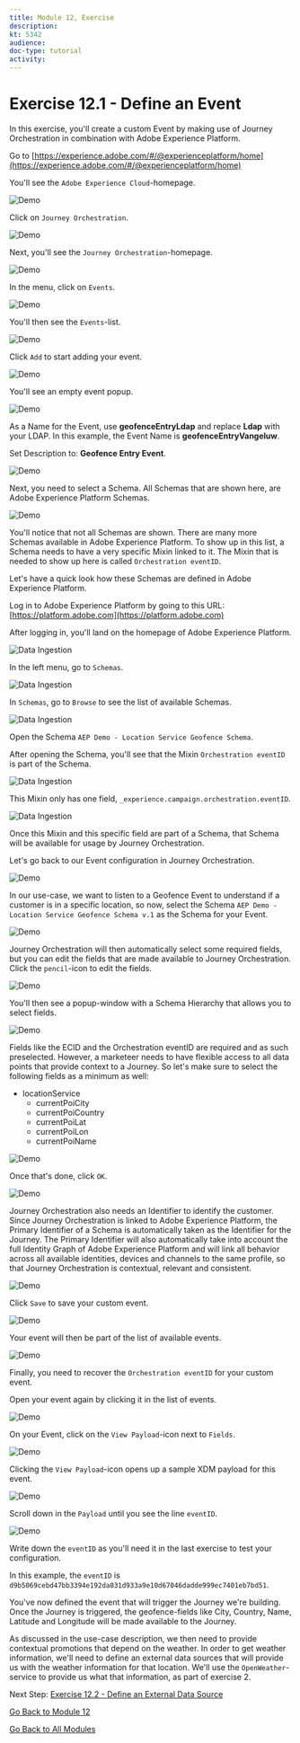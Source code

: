```yaml
---
title: Module 12, Exercise
description: 
kt: 5342
audience: 
doc-type: tutorial
activity: 
---
```


# Exercise 12.1 - Define an Event

In this exercise, you'll create a custom Event by making use of Journey Orchestration in combination with Adobe Experience Platform.

Go to [https://experience.adobe.com/#/@experienceplatform/home](https://experience.adobe.com/#/@experienceplatform/home)

You'll see the ``Adobe Experience Cloud``-homepage.

![Demo](./images/aec.png)

Click on ``Journey Orchestration``.

![Demo](./images/aecjo.png)

Next, you'll see the ``Journey Orchestration``-homepage.

![Demo](./images/aecjoh.png)

In the menu, click on ``Events``.

![Demo](./images/menuevents.png)

You'll then see the ``Events``-list.

![Demo](./images/eventshome.png)

Click ``Add`` to start adding your event.

![Demo](./images/add.png)

You'll see an empty event popup.

![Demo](./images/emptyevent.png)

As a Name for the Event, use **geofenceEntryLdap** and replace **Ldap** with your LDAP. In this example, the Event Name is **geofenceEntryVangeluw**.

Set Description to: **Geofence Entry Event**.

![Demo](./images/evname.png)

Next, you need to select a Schema. All Schemas that are shown here, are Adobe Experience Platform Schemas.

![Demo](./images/evschema.png)

You'll notice that not all Schemas are shown. There are many more Schemas available in Adobe Experience Platform.
To show up in this list, a Schema needs to have a very specific Mixin linked to it. The Mixin that is needed to show up here is called ``Orchestration eventID``.

Let's have a quick look how these Schemas are defined in Adobe Experience Platform.

Log in to Adobe Experience Platform by going to this URL: [https://platform.adobe.com](https://platform.adobe.com)

After logging in, you'll land on the homepage of Adobe Experience Platform.

![Data Ingestion](./images/home.png)

In the left menu, go to ``Schemas``.

![Data Ingestion](./images/menuschemas.png)

In ``Schemas``, go to ``Browse`` to see the list of available Schemas.

![Data Ingestion](./images/schemas.png)

Open the Schema ``AEP Demo - Location Service Geofence Schema``.

After opening the Schema, you'll see that the Mixin ``Orchestration eventID`` is part of the Schema.

![Data Ingestion](./images/schemageo.png)

This Mixin only has one field, ``_experience.campaign.orchestration.eventID``.

![Data Ingestion](./images/eventidmixin.png)

Once this Mixin and this specific field are part of a Schema, that Schema will be available for usage by Journey Orchestration.

Let's go back to our Event configuration in Journey Orchestration.

![Demo](./images/evschema.png)

In our use-case, we want to listen to a Geofence Event to understand if a customer is in a specific location, so now, select the Schema ``AEP Demo - Location Service Geofence Schema v.1`` as the Schema for your Event.

![Demo](./images/evschema1.png)

Journey Orchestration will then automatically select some required fields, but you can edit the fields that are made available to Journey Orchestration.
Click the ``pencil``-icon to edit the fields.

![Demo](./images/editfields.png)

You'll then see a popup-window with a Schema Hierarchy that allows you to select fields.

![Demo](./images/popup.png)

Fields like the ECID and the Orchestration eventID are required and as such preselected.
However, a marketeer needs to have flexible access to all data points that provide context to a Journey. So let's make sure to select the following fields as a minimum as well:

* locationService
  * currentPoiCity
  * currentPoiCountry
  * currentPoiLat
  * currentPoiLon
  * currentPoiName

![Demo](./images/popupls.png)

Once that's done, click ``OK``.

![Demo](./images/popupok.png)

Journey Orchestration also needs an Identifier to identify the customer. Since Journey Orchestration is linked to Adobe Experience Platform, the Primary Identifier of a Schema is automatically taken as the Identifier for the Journey.
The Primary Identifier will also automatically take into account the full Identity Graph of Adobe Experience Platform and will link all behavior across all available identities, devices and channels to the same profile, so that Journey Orchestration is contextual, relevant and consistent.

![Demo](./images/eventidentifier.png)

Click ``Save`` to save your custom event.

![Demo](./images/save.png)

Your event will then be part of the list of available events.

![Demo](./images/eventlist.png)

Finally, you need to recover the ``Orchestration eventID`` for your custom event.

Open your event again by clicking it in the list of events.

![Demo](./images/eventlist1.png)

On your Event, click on the ``View Payload``-icon next to ``Fields``.

![Demo](./images/fieldseye.png)

Clicking the ``View Payload``-icon opens up a sample XDM payload for this event.

![Demo](./images/fieldseyepayload.png)

Scroll down in the ``Payload`` until you see the line ``eventID``.

![Demo](./images/fieldseyepayloadev.png)

Write down the ``eventID`` as you'll need it in the last exercise to test your configuration.

In this example, the ``eventID`` is ``d9b5069cebd47bb3394e192da031d933a9e10d67046dadde999ec7401eb7bd51``.

You've now defined the event that will trigger the Journey we're building. Once the Journey is triggered, the geofence-fields like City, Country, Name, Latitude and Longitude will be made available to the Journey.

As discussed in the use-case description, we then need to provide contextual promotions that depend on the weather. In order to get weather information, we'll need to define an external data sources that will provide us with the weather information for that location. We'll use the ``OpenWeather``-service to provide us what that information, as part of exercise 2.

Next Step: [Exercise 12.2 - Define an External Data Source](./ex2.md)

[Go Back to Module 12](./README.md)

[Go Back to All Modules](../../README.md)
